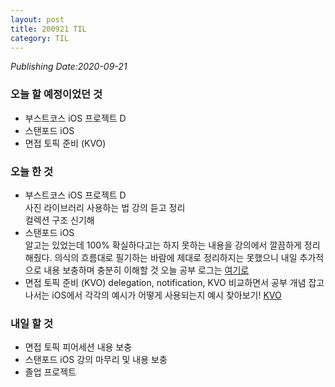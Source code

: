 ```yaml
---
layout: post
title: 200921 TIL
category: TIL
---
```

*Publishing Date:2020-09-21*

### 오늘 할 예정이었던 것
* 부스트코스 iOS 프로젝트 D
* 스탠포드 iOS
* 면접 토픽 준비 (KVO)

### 오늘 한 것
* 부스트코스 iOS 프로젝트 D  
사진 라이브러리 사용하는 법 강의 듣고 정리  
컬렉션 구조 신기해
* 스탠포드 iOS  
알고는 있었는데 100% 확실하다고는 하지 못하는 내용을 강의에서 깔끔하게 정리해줬다. 의식의 흐름대로 필기하는 바람에 제대로 정리하지는 못했으니 내일 추가적으로 내용 보충하며 충분히 이해할 것
오늘 공부 로그는 [여기로](https://github.com/devejs/boostcourse-ios/blob/master/신은지/200921.md)
* 면접 토픽 준비 (KVO)
delegation, notification, KVO 비교하면서 공부
개념 잡고 나서는 iOS에서 각각의 예시가 어떻게 사용되는지 예시 찾아보기!
[KVO](https://devejs.github.io/ios/2020/09/21/swift-kvo.html)

### 내일 할 것
* 면접 토픽 피어세션 내용 보충
* 스탠포드 iOS 강의 마무리 및 내용 보충
* 졸업 프로젝트

